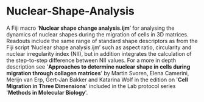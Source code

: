 # Nuclear-Shape-Analysis

A Fiji macro ‘**Nuclear shape change analysis.ijm**’ for analysing the dynamics of nuclear shapes during the migration of cells in 3D matrices. Readouts include the same range of standard shape descriptors as from the Fiji script ‘Nuclear shape analysis.ijm’ such as aspect ratio, circularity and nuclear irregularity index (NII), but in addition integrates the calculation of the step-to-step difference between NII values. For a more in depth description see '**Approaches to determine nuclear shape in cells during migration through collagen matrices**' by Martin Svoren, Elena Camerini, Merijn van Erp, Gert-Jan Bakker and Katarina Wolf in the edition on '**Cell Migration in Three Dimensions**' included in the Lab protocol series '**Methods in Molecular Biology**'.
